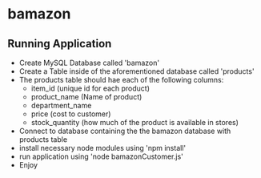 # bamazon

## Running Application
 - Create MySQL Database called 'bamazon'
 - Create a Table inside of the aforementioned database called 'products'
 - The products table should hae each of the following columns:
   * item_id (unique id for each product)
   * product_name (Name of product)
   * department_name
   * price (cost to customer)
   * stock_quantity (how much of the product is available in stores)
 - Connect to database containing the the bamazon database with products table
 - install necessary node modules using 'npm install'
 - run application using 'node bamazonCustomer.js'
 - Enjoy
